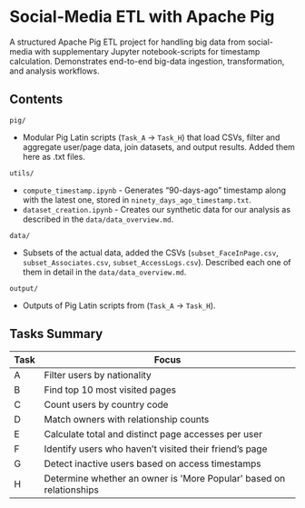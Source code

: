 # Social-Media ETL with Apache Pig

A structured Apache Pig ETL project for handling big data from social-media with supplementary Jupyter notebook-scripts for timestamp calculation. Demonstrates end-to-end big-data ingestion, transformation, and analysis workflows. 

## Contents
`pig/`  
- Modular Pig Latin scripts (`Task_A` → `Task_H`) that load CSVs, filter and aggregate user/page data, join datasets, and output results. Added them here as .txt files.
     
`utils/`  
- `compute_timestamp.ipynb` - Generates “90-days-ago” timestamp along with the latest one, stored in `ninety_days_ago_timestamp.txt`.   
- `dataset_creation.ipynb` - Creates our synthetic data for our analysis as described in the `data/data_overview.md`.   
     
`data/`
- Subsets of the actual data, added the CSVs (`subset_FaceInPage.csv`, `subset_Associates.csv`, `subset_AccessLogs.csv`). Described each one of them in detail in the `data/data_overview.md`.

`output/`
- Outputs of Pig Latin scripts from (`Task_A` → `Task_H`).

## Tasks Summary

| Task | Focus |
|------|-------|
| A | Filter users by nationality |
| B | Find top 10 most visited pages |
| C | Count users by country code |
| D | Match owners with relationship counts |
| E | Calculate total and distinct page accesses per user |
| F | Identify users who haven’t visited their friend’s page |
| G | Detect inactive users based on access timestamps |
| H | Determine whether an owner is 'More Popular' based on relationships |
